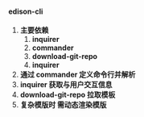 <!-- @format -->

#### edison-cli

1. **主要依赖**
   1. **inquirer**
   2. **commander**
   3. **download-git-repo**
   4. **inquirer**
2. **通过 commander 定义命令行并解析**
3. **inquirer 获取与用户交互信息**
4. **download-git-repo 拉取模板**
5. **复杂模版时 需动态渲染模版**
